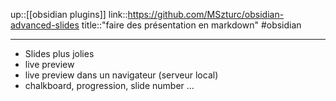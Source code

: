 up::[[obsidian plugins]]
link::https://github.com/MSzturc/obsidian-advanced-slides
title::"faire des présentation en markdown"
#obsidian 

----
 - Slides plus jolies
 - live preview
 - live preview dans un navigateur (serveur local)
 - chalkboard, progression, slide number ...